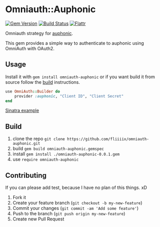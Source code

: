 # Omniauth::Auphonic

[![Gem Version](https://badge.fury.io/rb/omniauth-auphonic.png)](http://badge.fury.io/rb/omniauth-auphonic)
[![Build Status](https://travis-ci.org/fliiiix/omniauth-auphonic.png?branch=master)](https://travis-ci.org/fliiiix/omniauth-auphonic)
[![Flattr](https://api.flattr.com/button/flattr-badge-large.png)](https://flattr.com/submit/auto?user_id=NichtAnonymHier&url=https%3A%2F%2Frubygems.org%2Fgems%2Fomniauth-auphonic)


Omniauth strategy for [auphonic](https://auphonic.com).

This gem provides a simple way to authenticate to auphonic using OmniAuth with OAuth2.

## Usage

Install it with `gem install omniauth-auphonic` or if you want build it from source follow the [build](#build) instructions.

```ruby
use OmniAuth::Builder do
    provider :auphonic, "Client ID", "Client Secret"
end
```

[Sinatra example](/sinatra-example.md)

## Build

1. clone the repo `git clone https://github.com/fliiiix/omniauth-auphonic.git`
2. build `gem build omniauth-auphonic.gemspec`
3. install `gem install ./omniauth-auphonic-0.0.1.gem` 
4. use `require omniauth-auphonic` 

## Contributing

If you can please add test, because I have no plan of this things. xD

1. Fork it
2. Create your feature branch (`git checkout -b my-new-feature`)
3. Commit your changes (`git commit -am 'Add some feature'`)
4. Push to the branch (`git push origin my-new-feature`)
5. Create new Pull Request

